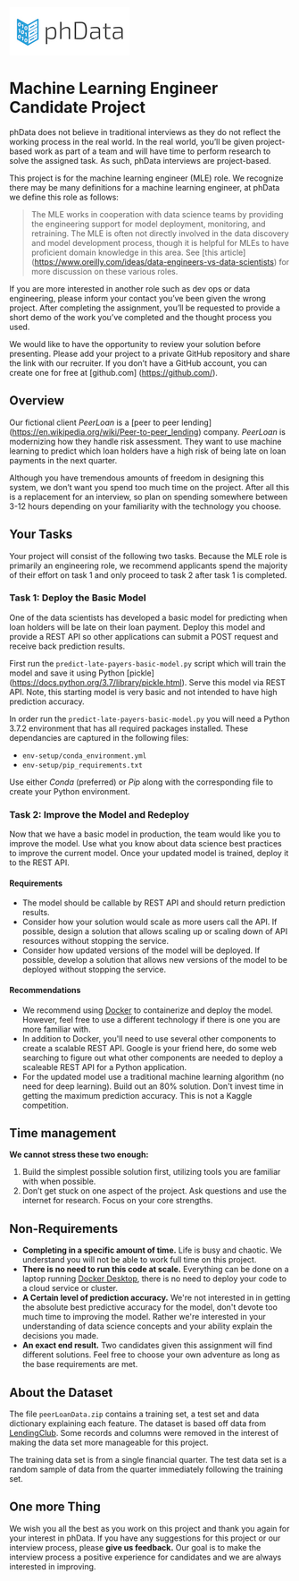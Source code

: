 ![phData Logo](img/phData_color_rgb.jpg "phData Logo")

# Machine Learning Engineer Candidate Project

phData does not believe in traditional interviews as they do not reflect the working process in the real world. In the real world, you’ll be given project-based work as part of a team and will have time to perform research to solve the assigned task. As such, phData interviews are project-based.

This project is for the machine learning engineer (MLE) role. We recognize there may be many definitions for a machine learning engineer, at phData we define this role as follows: 

> The MLE works in cooperation with data science teams by providing the engineering support for model deployment, monitoring, and retraining. The MLE is often not directly involved in the data discovery and model development process, though it is helpful for MLEs to have proficient domain knowledge in this area. See [this article] (https://www.oreilly.com/ideas/data-engineers-vs-data-scientists) for more discussion on these various roles.

If you are more interested in another role such as dev ops or data engineering, please inform your contact you’ve been given the wrong project. After completing the assignment, you’ll be requested to provide a short demo of the work you’ve completed and the thought process you used.

We would like to have the opportunity to review your solution before presenting. Please add your project to a private GitHub repository and share the link with our recruiter.  If you don’t have a GitHub account, you can create one for free at [github.com] (https://github.com/).

## Overview

Our fictional client _PeerLoan_ is a [peer to peer lending] (https://en.wikipedia.org/wiki/Peer-to-peer_lending) company. _PeerLoan_ is modernizing how they handle risk assessment. They want to use machine learning to predict which loan holders have a high risk of being late on loan payments in the next quarter.

Although you have tremendous amounts of freedom in designing this system, we don’t want you spend too much time on the project. After all this is a replacement for an interview, so plan on spending somewhere between 3-12 hours depending on your familiarity with the technology you choose.

## Your Tasks

Your project will consist of the following two tasks. Because the MLE role is primarily an engineering role, we recommend applicants spend the majority of their effort on task 1 and only proceed to task 2 after task 1 is completed. 

### Task 1: Deploy the Basic Model
One of the data scientists has developed a basic model for predicting when loan holders will be late on their loan payment. Deploy this model and provide a REST API so other applications can submit a POST request and receive back prediction results. 

First run the `predict-late-payers-basic-model.py` script which will train the model and save it using Python [pickle] (https://docs.python.org/3.7/library/pickle.html). Serve this model via REST API. Note, this starting model is very basic and not intended to have high prediction accuracy.

In order run the `predict-late-payers-basic-model.py` you will need a Python 3.7.2 environment that has all required packages installed. These dependancies are captured in the following files:

- `env-setup/conda_environment.yml`
- `env-setup/pip_requirements.txt`

Use either *Conda* (preferred) or *Pip* along with the corresponding file to create your Python environment.

### Task 2: Improve the Model and Redeploy
Now that we have a basic model in production, the team would like you to improve the model. Use what you know about data science best practices to improve the current model. Once your updated model is trained, deploy it to the REST API.

#### Requirements
- The model should be callable by REST API and should return prediction results.
- Consider how your solution would scale as more users call the API. If possible, design a solution that allows scaling up or scaling down of API resources without stopping the service.
- Consider how updated versions of the model will be deployed. If possible, develop a solution that allows new versions of the model to be deployed without stopping the service.

#### Recommendations
- We recommend using [Docker](https://docs.docker.com/get-started/) to containerize and deploy the model. However, feel free to use a different technology if there is one you are more familiar with.
- In addition to Docker, you'll need to use several other components to create a scalable REST API. Google is your friend here, do some web searching to figure out what other components are needed to deploy a scaleable REST API for a Python application.
- For the updated model use a traditional machine learning algorithm (no need for deep learning). Build out an 80% solution. Don't invest time in getting the maximum prediction accuracy. This is not a Kaggle competition.

## Time management ##
**We cannot stress these two enough:**

  1. Build the simplest possible solution first, utilizing tools you are familiar with when possible. 
  2. Don’t get stuck on one aspect of the project. Ask questions and use the internet for research. Focus on your core strengths.

## Non-Requirements
- **Completing in a specific amount of time.** Life is busy and chaotic. We understand you will not be able to work full time on this project.
- **There is no need to run this code at scale.** Everything can be done on a laptop running [Docker Desktop](https://www.docker.com/products/docker-desktop), there is no need to deploy your code to a cloud service or cluster.
- **A Certain level of prediction accuracy.** We're not interested in in getting the absolute best predictive accuracy for the model, don't devote too much time to improving the model. Rather we're interested in your understanding of data science concepts and your ability explain the decisions you made.
- **An exact end result.** Two candidates given this assignment will find different solutions. Feel free to choose your own adventure as long as the base requirements are met.

## About the Dataset ##
The file `peerLoanData.zip` contains a training set, a test set and data dictionary explaining each feature. The dataset is based off data from [LendingClub](https://www.lendingclub.com/). Some records and columns were removed in the interest of making the data set more manageable for this project.

The training data set is from a single financial quarter.
The test data set is a random sample of data from the quarter immediately following the training set.

## One more Thing
We wish you all the best as you work on this project and thank you again for your interest in phData. 
If you have any suggestions for this project or our interview process, please **give us feedback.** Our goal is to make the interview process a positive experience for candidates and we are always interested in improving.



